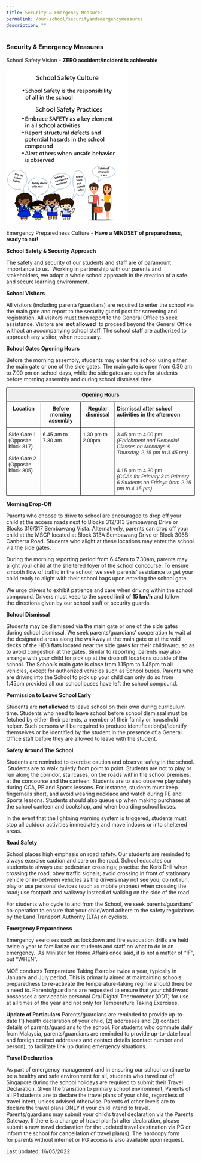 ```yaml
---
title: Security & Emergency Measures
permalink: /our-school/securityandemergencymeasures
description: ""
---
```

### Security & Emergency Measures

School Safety Vision - **ZERO accident/incident is achievable**

![](/images/safety.png)

Emergency Preparedness Culture - **Have a MINDSET of preparedness, ready to act!**

**School Safety & Security Approach**

  

The safety and security of our students and staff are of paramount importance to us.  Working in partnership with our parents and stakeholders, we adopt a whole school approach in the creation of a safe and secure learning environment.  

  

**School Visitors** 

All visitors (including parents/guardians) are required to enter the school via the main gate and report to the security guard post for screening and registration. All visitors must then report to the General Office to seek assistance. Visitors are  **not allowed**  to proceed beyond the General Office without an accompanying school staff. The school staff are authorized to approach any visitor, when necessary.

  

  

**School Gates Opening Hours** 

  

Before the morning assembly, students may enter the school using either the main gate or one of the side gates. The main gate is open from 6.30 am to 7.00 pm on school days, while the side gates are open for students before morning assembly and during school dismissal time.

<table style="border-collapse:collapse;border-spacing:0" class="tg"><thead><tr><th style="background-color:#efefef;border-color:black;border-style:solid;border-width:1px;font-family:Arial, sans-serif;font-size:14px;font-weight:bold;overflow:hidden;padding:10px 5px;text-align:center;vertical-align:top;word-break:normal" colspan="4">Opening Hours</th></tr></thead><tbody><tr><td style="border-color:black;border-style:solid;border-width:1px;font-family:Arial, sans-serif;font-size:14px;font-weight:bold;overflow:hidden;padding:10px 5px;text-align:center;vertical-align:top;word-break:normal">Location</td><td style="border-color:black;border-style:solid;border-width:1px;font-family:Arial, sans-serif;font-size:14px;font-weight:bold;overflow:hidden;padding:10px 5px;text-align:center;vertical-align:top;word-break:normal">Before morning assembly</td><td style="border-color:black;border-style:solid;border-width:1px;font-family:Arial, sans-serif;font-size:14px;font-weight:bold;overflow:hidden;padding:10px 5px;text-align:center;vertical-align:top;word-break:normal">Regular dismissal</td><td style="border-color:black;border-style:solid;border-width:1px;font-family:Arial, sans-serif;font-size:14px;font-weight:bold;overflow:hidden;padding:10px 5px;text-align:left;vertical-align:top;word-break:normal">Dismissal after school activities in the afternoon</td></tr><tr><td style="border-color:black;border-style:solid;border-width:1px;font-family:Arial, sans-serif;font-size:14px;overflow:hidden;padding:10px 5px;text-align:left;vertical-align:top;word-break:normal"><span style="font-weight:400;font-style:normal">Side Gate 1</span><br>(Opposite block 317)<br><br><span style="font-weight:400;font-style:normal">Side Gate 2</span><br>(Opposite block 305)<br></td><td style="border-color:black;border-style:solid;border-width:1px;font-family:Arial, sans-serif;font-size:14px;overflow:hidden;padding:10px 5px;text-align:left;vertical-align:top;word-break:normal"><span style="font-weight:400;font-style:normal">6.45 am to 7.30 am</span></td><td style="border-color:black;border-style:solid;border-width:1px;font-family:Arial, sans-serif;font-size:14px;overflow:hidden;padding:10px 5px;text-align:left;vertical-align:top;word-break:normal"><span style="font-weight:400;font-style:normal">1.30 pm to 2.00pm</span></td><td style="border-color:black;border-style:solid;border-width:1px;color:#343434;font-family:Arial, sans-serif;font-size:14px;overflow:hidden;padding:10px 5px;text-align:left;vertical-align:top;word-break:normal"><span style="font-weight:400;font-style:normal">3.45 pm to 4.00 pm</span><br><span style="font-weight:400;font-style:italic">(Enrichment and Remedial Classes on Mondays &amp; Thursday, 2.15 pm to 3.45 pm)</span><br><br><br><span style="font-weight:400;font-style:normal">4.15 pm to 4.30 pm</span><br><span style="font-weight:400;font-style:italic">(CCAs for Primary 3 to Primary 6 Students on Fridays from 2.15 pm to 4.15 pm)</span></td></tr></tbody></table>

**Morning Drop-Off** 

Parents who choose to drive to school are encouraged to drop off your child at the access roads next to Blocks 312/313 Sembawang Drive or Blocks 316/317 Sembawang Vista. Alternatively, parents can drop off your child at the MSCP located at Block 313A Sembawang Drive or Block 306B Canberra Road. Students who alight at these locations may enter the school via the side gates.

During the morning reporting period from 6.45am to 7.30am, parents may alight your child at the sheltered foyer of the school concourse. To ensure smooth flow of traffic in the school, we seek parents’ assistance to get your child ready to alight with their school bags upon entering the school gate.  

  

We urge drivers to exhibit patience and care when driving within the school compound. Drivers must keep to the speed limit of **15 km/h** and follow the directions given by our school staff or security guards.  

  

**School Dismissal** 

  

Students may be dismissed via the main gate or one of the side gates during school dismissal. We seek parents/guardians’ cooperation to wait at the designated areas along the walkway at the main gate or at the void decks of the HDB flats located near the side gates for their child/ward, so as to avoid congestion at the gates. Similar to reporting, parents may also arrange with your child for pick up at the drop off locations outside of the school. The School’s main gate is close from 1.15pm to 1.45pm to all vehicles, except for authorized vehicles such as School buses. Parents who are driving into the School to pick up your child can only do so from 1.45pm provided all our school buses have left the school compound.  

  

**Permission to Leave School Early** 

  

Students are **not allowed** to leave school on their own during curriculum time. Students who need to leave school before school dismissal must be fetched by either their parents, a member of their family or household helper. Such persons will be required to produce identification(s)/identify themselves or be identified by the student in the presence of a General Office staff before they are allowed to leave with the student.

  

**Safety Around The School** 

  

Students are reminded to exercise caution and observe safety in the school.  Students are to walk quietly from point to point. Students are not to play or run along the corridor, staircases, on the roads within the school premises, at the concourse and the canteen. Students are to also observe play safety during CCA, PE and Sports lessons. For instance, students must keep fingernails short, and avoid wearing necklace and watch during PE and Sports lessons. Students should also queue up when making purchases at the school canteen and bookshop, and when boarding school buses.  

  
In the event that the lightning warning system is triggered, students must stop all outdoor activities immediately and move indoors or into sheltered areas.  

  

**Road Safety**     

  

School places high emphasis on road safety. Our students are reminded to always exercise caution and care on the road. School educates our students to always use pedestrian crossings; practise the Kerb Drill when crossing the road; obey traffic signals; avoid crossing in front of stationary vehicle or in-between vehicles as the drivers may not see you; do not run, play or use personal devices (such as mobile phones) when crossing the road; use footpath and walkway instead of walking on the side of the road.  

  

For students who cycle to and from the School, we seek parents/guardians’ co-operation to ensure that your child/ward adhere to the safety regulations by the Land Transport Authority (LTA) on cyclists.  

  

  

**Emergency Preparedness**

  

Emergency exercises such as lockdown and fire evacuation drills are held twice a year to familiarize our students and staff on what to do in an emergency.  As Minister for Home Affairs once said, it is not a matter of “IF”, but “WHEN”.

  

MOE conducts Temperature Taking Exercise twice a year, typically in January and July period. This is primarily aimed at maintaining schools' preparedness to re-activate the temperature-taking regime should there be a need to. Parents/guardians are requested to ensure that your child/ward possesses a serviceable personal Oral Digital Thermometer (ODT) for use at all times of the year and not only for Temperature Taking Exercises.

**Update of Particulars** Parents/guardians are reminded to provide up-to-date (1) health declaration of your child, (2) addresses and (3) contact details of parents/guardians to the school. For students who commute daily from Malaysia, parents/guardians are reminded to provide up-to-date local and foreign contact addresses and contact details (contact number and person), to facilitate link up during emergency situations.

  

**Travel Declaration**

As part of emergency management and in ensuring our school continue to be a healthy and safe environment for all, students who travel out of Singapore during the school holidays are required to submit their Travel Declaration. Given the transition to primary school environment, Parents of all P1 students are to declare the travel plans of your child, regardless of travel intent, unless advised otherwise. Parents of other levels are to declare the travel plans ONLY if your child intend to travel. Parents/guardians may submit your child’s travel declaration via the Parents Gateway. If there is a change of travel plan(s) after declaration, please submit a new travel declaration for the updated travel destination via PG or inform the school for cancellation of travel plan(s). The hardcopy form for parents without internet or PG access is also available upon request.  

  
Last updated: 16/05/2022